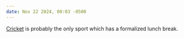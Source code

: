 ```yaml
---
date: Nov 22 2024, 00:03 -0500
---
```


[Cricket](https://en.wikipedia.org/wiki/Cricket) is probably the only sport which has a formalized lunch break.
